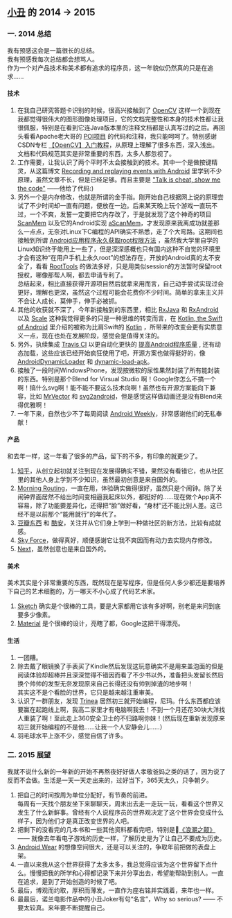 
[小丑](https://github.com/pcqpcq) 的 2014 -> 2015
-------------  
### 一. 2014 总结
我有预感这会是一篇很长的总结。  
我有预感我每次总结都会想骂人。  
作为一个对产品技术和美术都有追求的程序员，这一年貌似仍然真的只是在追求……  

#### 技术
1. 在我自己研究答题卡识别的时候，很高兴接触到了 [OpenCV](http://www.opencv.org/) 这样一个到现在我都觉得很伟大的图形图像处理项目，它的文档完整性和本身的技术性都让我很佩服，特别是在看到它连Java版本里的注释文档都是认真写过的之后。再回头看看Apache老大哥的 [POI项目](http://poi.apache.org/) 的代码和注释，我只能呵呵了。特别感谢CSDN专栏 [【OpenCV】入门教程](http://blog.csdn.net/column/details/opencv-tutorial.html)，从原理上理解了很多东西，深入浅出。  
    文档和代码规范其实是非常重要的东西，太多人都忽视了。  
2. 工作需要，让我认识了两个平时不太会接触到的技术。其中一个是做按键精灵，从这篇博文 [Recording and replaying events with Android](http://code.lardcave.net/entries/2009/08/01/160953/) 里学到不少原理，虽然文章不长，但是已经足够。而且主要是 ["Talk is cheat, show me the code"](https://github.com/torvalds) ——他给了代码:)  
3. 另外一个是内存修改，也就是所谓的金手指。刚开始自己根据网上说的原理尝试了不少时间却一直有问题，便放在一边。后来某天晚上玩个游戏一直玩不过，一个不爽，发誓一定要把它内存改了，于是就发现了这个神奇的项目 [ScanMem](https://github.com/coolwanglu/scanmem) 以及它的Android实现 [aScanMem](http://sourceforge.net/projects/ascanmem/)，才发现原来我离成功就差那么一点点，无奈对Linux下C编程的API确实不熟悉，走了个大弯路。这期间也接触到所谓 [Android应用程序永久获取root权限方法](http://hold-on.iteye.com/blog/1901152) ，虽然我大学里自学的Linux知识终于能用上一些了，但是深深感概也只有国内这种不自觉的环境里才会有这种“在用户手机上永久root”的想法存在，开放的Android真的太不安全了，看看 [RootTools](https://github.com/Stericson/RootTools) 的做法多好，只是用类似session的方法暂时保留root授权，哪像那帮人啊，都去申请专利了。  
    总结起来，相比直接获得开源项目然后就拿来用而言，自己动手尝试实现过会更好，理解也更深，虽然这个过程可能会花费你不少时间。简单的拿来主义并不会让人成长，莫伸手，伸手必被抓。  
4. 其他的收获就不深了，今年新接触到的东西里，相比 [RxJava](https://github.com/ReactiveX/RxJava) 和 [RxAndroid](https://github.com/ReactiveX/RxAndroid) 以及 [Scale](https://github.com/lauris/awesome-scala) 这种我觉得更多的只是一种思维的转变而言，在 [Kotlin, the Swift of Android](http://blog.gouline.net/2014/08/31/kotlin-the-swift-of-android/) 里介绍的被称为比肩Swift的 [Kotlin](https://github.com/JetBrains/kotlin) ，所带来的改变会更有实质意义一点，现在也处在发展阶段，感觉会是值得关注的。  
5. 另外，执续集成 [Travis CI](https://travis-ci.org/) 以更自动化更快的 [提高Android程序质量](https://github.com/stephanenicolas/Quality-Tools-for-Android) , 还有动态加载，这些应该已经开始疯狂使用了吧，开源方案也做得挺好的，像 [AndroidDynamicLoader](https://github.com/mmin18/AndroidDynamicLoader) 和 [dynamic-load-apk](https://github.com/singwhatiwanna/dynamic-load-apk)。  
6. 接触了一段时间WindowsPhone，发现按微软的尿性果然封装了所有能封装的东西。特别是那个Blend for Virsual Studio 啊！Google你怎么不搞一个啊！搞什么svg啊！能不能不要这么技术向啊！虽然也有开源方案能向下兼容，比如 [MrVector](https://github.com/telly/MrVector) 和 [svg2android](https://github.com/inloop/svg2android)，但是感觉这样做动画还是没有Blend来得优雅啊！  
7. 一年下来，自然也少不了每周阅读 [Android Weekly](http://androidweekly.net/)，非常感谢他们的无私奉献！

#### 产品  
和去年一样，这一年看了很多的产品，留下的不多，有印象的就更少了。  
1. [知乎](http://www.zhihu.com/)，从创立起初就关注到现在发展得确实不错，果然没有看错它，也从社区里的其他人身上学到不少知识，虽然最初创意是来自国外的。  
2. [Morning Routing](https://play.google.com/store/apps/details?id=net.havchr.mr2)，一直在用，体验确实做得很好，虽然只是个闹钟。除了关闹钟界面居然不给出时间变相逼我起床以外，都挺好的……现在做个App真不容易，除了功能要差异化，还得把“脸”做好看，“身材”还不能比别人差。这已经不是以前那个“能用就行”的年代了。  
3. [豆瓣东西](http://dongxi.douban.com/) 和 [酷安](http://www.coolapk.com/)，关注并从它们身上学到一种做社区的新方法，比较有成就感。  
4. [Sky Force](https://play.google.com/store/apps/details?id=pl.idreams.skyforcehd)，做得真好，顺便感谢它让我不爽因而有动力去实现内存修改。  
5. [Next](http://next.36kr.com/posts)，虽然创意也是来自国外的。  

#### 美术  
美术其实是个非常重要的东西，既然现在是写程序，但是任何人多少都还是要培养下自己的艺术细胞的，万一哪天不小心成了代码艺术家。    
1. [Sketch](http://sketchcn.com/) 确实是个很棒的工具，要是大家都用它该有多好啊，别老是来问到底要多少像素。  
2. [Material](http://www.materialup.com/) 是个很棒的设计，亮瞎了都，Google这把干得漂亮。  

#### 生活
1. 一团糟。
2. 除去戴了眼镜换了手表买了Kindle然后发现这玩意确实不是用来盖泡面的但是阅读体验却超棒并且深深觉得不错因而看了不少书以外，准备把头发留长然后换个帅帅的发型无奈发现原来自己长得还没有帅到掉渣的地步啊！  
    其实这不是个看脸的世界，它只是越来越注重审美。
3. 认识了一群朋友，发现 [Trinea](https://github.com/trinea)   居然初三就开始编程，尼玛。什么东西都应该要赢在起跑线上啊，我高二家里才有电脑啊我去！不到一个月还花30块大洋找人重装了啊！至此走上360安全卫士的不归路啊你妹！(然后现在重新发现原来初三就开始编程的不是他……让我一个人安静会儿……）
4. 羽毛球水平上涨不少，感觉自信了许多。

### 二. 2015 展望
我就不说什么新的一年新的开始不再熬夜好好做人孝敬爸妈之类的话了，因为说了反而不会做。生活是一天一天走出来的，过好当下，365天太久，只争朝夕。

1. 把自己的时间按周为单位分配好，有节奏的前进。  
    每周有一天找个朋友坐下来聊聊天，周末出去走一走玩一玩，看看这个世界又发生了什么新鲜事。曾经有个人说程序员的世界观决定了这个世界会变成什么样子，因为他们才是真正改变世界的人吧。
2. 把剩下的没看完的几本书和一些其他资料都看完吧，特别是[《浪潮之颠》](http://book.douban.com/subject/24738302/) —— 就像去年看电子游戏的历史一样，了解历史是为了让自己不要成为历史。
3. [Android Wear](http://wearui.co/) 的想像空间很大，还是可以关注的，争取年前把做的表盘上架。
4. 一直以来我从这个世界获得了太多太多，我总觉得应该为这个世界留下点什么。慢慢把我的所学和心得都记录下来并分享出去，希望能帮助到别人。一直在追求，是到了开始创造的时候了吧。
5. 最后，博观而约取，厚积而薄发，一直作为座右铭并实践着，来年也一样。
6. 最最后，诺兰电影作品中的小丑Joker有句“名言”，Why so serious? —— 不要太较真。来年要不断提醒自己。
